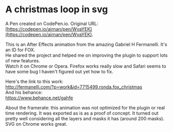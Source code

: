 # A christmas loop in svg

A Pen created on CodePen.io. Original URL: [https://codepen.io/airnan/pen/WvaYEK](https://codepen.io/airnan/pen/WvaYEK).

This is an After Effects animation from the amazing Gabriel H Fermanelli. It's an ID for FOX.  
He shared the project and helped me on improving the plugin to support lots of new features.  
Watch it on Chrome or Opera. Firefox works really slow and Safari seems to have some bug I haven't figured out yet how to fix.  

Here's the link to this work:  
http://fermanelli.com/?p=work&id=7715499.ronda.fox_christmas  
And his behance:  
https://www.behance.net/gahfe  
  
About the framerate: this animation was not optimized for the plugin or real time rendering. It was exported as is as a proof of concept. It turned out pretty well considering all the layers and masks it has (around 200 masks). SVG on Chrome works great.  